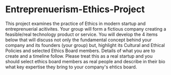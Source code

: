 # Entreprenuerism-Ethics-Project
This project examines the practice of Ethics in modern startup and entreprenuerial acitivites. Your group will form a fictious company creating a feasible/real technology product or service. You will develop the 4 items below that will discuss not only the fundamental concept behind your company and its founders (your group) but, highlight its Cultural and Ethical Policies and selected Ethics Board members. Details of what you are to create and a timeline follow. Please treat this as a real startup and you should select ethics board members as real people and describe in their bio what key expertise they bring to your company's ehtics board.
